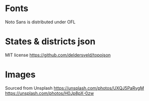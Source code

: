 # Fonts
Noto Sans is distributed under OFL

# States & districts json
MIT license
https://github.com/deldersveld/topojson

# Images
Sourced from Unsplash
https://unsplash.com/photos/UXQJ5PaRvgM
https://unsplash.com/photos/H0Jp8pX-0zw